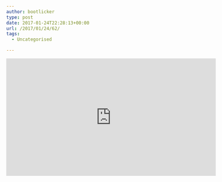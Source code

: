 ```yaml
---
author: bootlicker
type: post
date: 2017-01-24T22:28:13+00:00
url: /2017/01/24/62/
tags:
  - Uncategorised

---
```

<iframe style="border: none; overflow: hidden;" src="https://www.facebook.com/plugins/video.php?href=https%3A%2F%2Fwww.facebook.com%2Funstrippedvoice%2Fvideos%2F1145053142252726%2F&show_text=0&width=560" width="560" height="315" frameborder="0" scrolling="no" allowfullscreen="allowfullscreen"></iframe>
